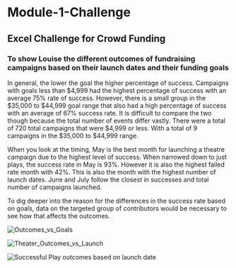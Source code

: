 # Module-1-Challenge
## Excel Challenge for Crowd Funding
### To show Louise the different outcomes of fundraising campaigns based on their launch dates and their funding goals

In general, the lower the goal the higher percentage of success. Campaigns with goals less than $4,999 had the highest percentage of success with an average 75% rate of success. However, there is a small group in the $35,000 to $44,999 goal range that also had a high percentage of success with an average of 67% success rate. It is difficult to compare the two though because the total number of events differ vastly. There were a total of 720 total campaigns that were $4,999 or less. With a total of 9 campaigns in the $35,000 to $44,999 range. 

When you look at the timing, May is the best month for launching a theatre campaign due to the highest level of success. When narrowed down to just plays, the success rate in May is 93%. However it is also the highest failed rate month with 42%. This is also the month with the highest number of launch dates. June and July follow the closest in successes and total number of campaigns launched. 

To dig deeper into the reason for the differences in the success rate based on goals, data on the targeted group of contributors would be necessary to see how that affects the outcomes.

![Outcomes_vs_Goals](https://user-images.githubusercontent.com/81715217/117545447-6d3fb880-afeb-11eb-9219-aaedd4c18247.png)

![Theater_Outcomes_vs_Launch](https://user-images.githubusercontent.com/81715217/117545498-a37d3800-afeb-11eb-8ea6-18dea6a0fbee.png)

![Successful Play outcomes based on launch date](https://user-images.githubusercontent.com/81715217/117545601-1d152600-afec-11eb-9644-567302225d4b.png)


